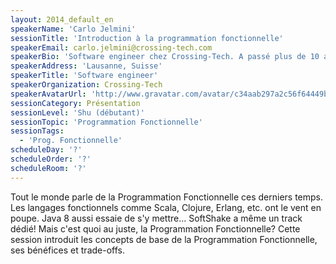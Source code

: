 ```yaml
---
layout: 2014_default_en
speakerName: 'Carlo Jelmini'
sessionTitle: 'Introduction à la programmation fonctionnelle'
speakerEmail: carlo.jelmini@crossing-tech.com
speakerBio: 'Software engineer chez Crossing-Tech. A passé plus de 10 ans à tenter de faire du design Orienté Object avec Java. Il se soigne maintenant depuis 3 ans avec Scala et la Programmation Fonctionnelle, mais le chemin vers la guérison est long...'
speakerAddress: 'Lausanne, Suisse'
speakerTitle: 'Software engineer'
speakerOrganization: Crossing-Tech
speakerAvatarUrl: 'http://www.gravatar.com/avatar/c34aab297a2c56f64449b5ac375305b7?size=200'
sessionCategory: Présentation
sessionLevel: 'Shu (débutant)'
sessionTopic: 'Programmation Fonctionnelle'
sessionTags:
  - 'Prog. Fonctionnelle'
scheduleDay: '?'
scheduleOrder: '?'
scheduleRoom: '?'
---
```


Tout le monde parle de la Programmation Fonctionnelle ces derniers temps. Les langages fonctionnels comme Scala, Clojure, Erlang, etc. ont le vent en poupe. Java 8 aussi essaie de s'y mettre... SoftShake a même un track dédié! Mais c'est quoi au juste, la Programmation Fonctionnelle?
Cette session introduit les concepts de base de la Programmation Fonctionnelle, ses bénéfices et trade-offs.
